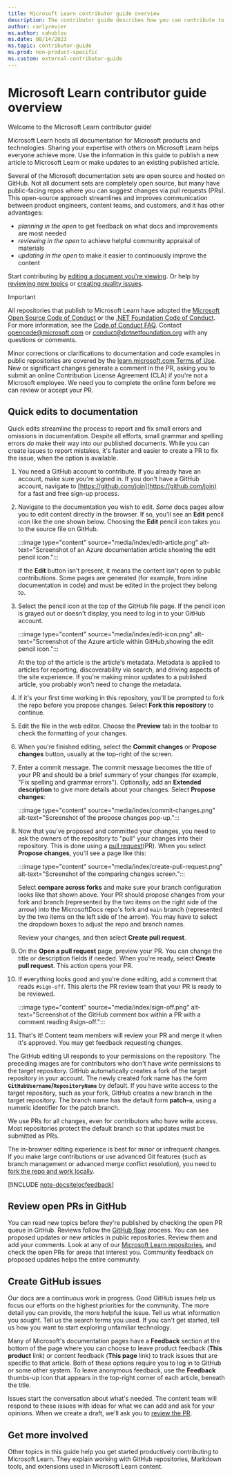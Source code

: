 ```yaml
---
title: Microsoft Learn contributor guide overview
description: The contributor guide describes how you can contribute to technical documentation and other content experiences on Microsoft Learn.
author: carlyrevier
ms.author: cahublou
ms.date: 08/14/2023
ms.topic: contributor-guide
ms.prod: non-product-specific
ms.custom: external-contributor-guide
---
```


# Microsoft Learn contributor guide overview

Welcome to the Microsoft Learn contributor guide!

Microsoft Learn hosts all documentation for Microsoft products and technologies.
Sharing your expertise with others on Microsoft Learn helps everyone achieve more. Use the information in this guide to publish a new article to Microsoft Learn or make updates to an existing published article.

Several of the Microsoft documentation sets are open source and hosted on GitHub. Not all document sets are completely open source, but many have public-facing repos where you can suggest changes via pull requests (PRs). This open-source approach streamlines and improves communication between product engineers, content teams, and customers, and it has other advantages:

- _planning in the open_ to get feedback on what docs and improvements are most needed
- _reviewing in the open_ to achieve helpful community appraisal of materials
- _updating in the open_ to make it easier to continuously improve the content

Start contributing by [editing a document you're viewing](#quick-edits-to-documentation). Or help by [reviewing new topics](#review-open-prs) or [creating quality issues](#create-quality-issues).

> [!IMPORTANT]
> All repositories that publish to Microsoft Learn have adopted the [Microsoft Open Source Code of Conduct](https://opensource.microsoft.com/codeofconduct/) or the [.NET Foundation Code of Conduct](https://dotnetfoundation.org/code-of-conduct). For more information, see the [Code of Conduct FAQ](https://opensource.microsoft.com/codeofconduct/faq/). Contact [opencode@microsoft.com](mailto:opencode@microsoft.com) or [conduct@dotnetfoundation.org](mailto:conduct@dotnetfoundation.org) with any questions or comments.<br>
>
> Minor corrections or clarifications to documentation and code examples in public repositories are covered by the [learn.microsoft.com Terms of Use](/legal/termsofuse). New or significant changes generate a comment in the PR, asking you to submit an online Contribution License Agreement (CLA) if you're not a Microsoft employee. We need you to complete the online form before we can review or accept your PR.

## Quick edits to documentation

Quick edits streamline the process to report and fix small errors and omissions in documentation. Despite all efforts, small grammar and spelling errors _do_ make their way into our published documents. While you can create issues to report mistakes, it's faster and easier to create a PR to fix the issue, when the option is available.

1. You need a GitHub account to contribute. If you already have an account, make sure you're signed in. If you don't have a GitHub account, navigate to [https://github.com/join](https://github.com/join) for a fast and free sign-up process.

1. Navigate to the documentation you wish to edit. _Some_ docs pages allow you to edit content directly in the browser. If so, you'll see an **Edit** pencil icon like the one shown below. Choosing the **Edit** pencil icon takes you to the source file on GitHub.

   :::image type="content" source="media/index/edit-article.png" alt-text="Screenshot of an Azure documentation article showing the edit pencil icon.":::

   If the **Edit** button isn't present, it means the content isn't open to public contributions. Some pages are generated (for example, from inline documentation in code) and must be edited in the project they belong to.

1. Select the pencil icon at the top of the GitHub file page. If the pencil icon is grayed out or doesn't display, you need to log in to your GitHub account.

   :::image type="content" source="media/index/edit-icon.png" alt-text="Screenshot of the Azure article within GitHub,showing the edit pencil icon.":::

    At the top of the article is the article's metadata. Metadata is applied to articles for reporting, discoverability via search, and driving aspects of the site experience. If you're making minor updates to a published article, you probably won't need to change the metadata.

1. If it's your first time working in this repository, you'll be prompted to fork the repo before you propose changes. Select **Fork this repository** to continue.

1. Edit the file in the web editor. Choose the **Preview** tab in the toolbar to check the formatting of your changes.

1. When you're finished editing, select the **Commit changes** or **Propose changes** button, usually at the top-right of the screen.

1. Enter a commit message. The commit message becomes the title of your PR and should be a brief summary of your changes (for example, "Fix spelling and grammar errors"). Optionally, add an **Extended description** to give more details about your changes. Select **Propose changes**:

   :::image type="content" source="media/index/commit-changes.png" alt-text="Screenshot of the propose changes pop-up.":::

1. Now that you've proposed and committed your changes, you need to ask the owners of the repository to "pull" your changes into their repository. This is done using a [pull request](https://docs.github.com/articles/using-pull-requests)(PR). When you select **Propose changes**, you'll see a page like this:

   :::image type="content" source="media/index/create-pull-request.png" alt-text="Screenshot of the comparing changes screen.":::

   Select **compare across forks** and make sure your branch configuration looks like that shown above. Your PR should propose changes from your fork and branch (represented by the two items on the right side of the arrow) into the MicrosoftDocs repo's fork and `main` branch (represented by the two items on the left side of the arrow). You may have to select the dropdown boxes to adjust the repo and branch names.

   Review your changes, and then select **Create pull request**.

1. On the **Open a pull request** page, preview your PR. You can change the title or description fields if needed. When you're ready, select **Create pull request**. This action opens your PR.

1. If everything looks good and you're done editing, add a comment that reads `#sign-off`. This alerts the PR review team that your PR is ready to be reviewed.

    :::image type="content" source="media/index/sign-off.png" alt-text="Screenshot of the GitHub comment box within a PR with a comment reading #sign-off.":::

1. That's it! Content team members will review your PR and merge it when it's approved. You may get feedback requesting changes.

The GitHub editing UI responds to your permissions on the repository. The preceding images are for contributors who don't have write permissions to the target repository. GitHub automatically creates a fork of the target repository in your account. The newly created fork name has the form **`GitHubUsername`/`RepositoryName`** by default. If you have write access to the target repository, such as your fork, GitHub creates a new branch in the target repository. The branch name has the default form **patch-`n`**, using a numeric identifier for the patch branch.

We use PRs for all changes, even for contributors who have write access. Most repositories protect the default branch so that updates must be submitted as PRs.

The in-browser editing experience is best for minor or infrequent changes. If you make large contributions or use advanced Git features (such as branch management or advanced merge conflict resolution), you need to [fork the repo and work locally](how-to-write-workflows-major.md).

[!INCLUDE [note-docsitelocfeedback](../includes/note-docsitelocfeedback.md)]

## Review open PRs in GitHub

You can read new topics before they're published by checking the open PR queue in GitHub. Reviews follow the [GitHub flow](https://guides.github.com/introduction/flow/) process. You can see proposed updates or new articles in public repositories. Review them and add your comments. Look at any of our [Microsoft Learn repositories](https://github.com/orgs/MicrosoftDocs/repositories), and check the open PRs for areas that interest you. Community feedback on proposed updates helps the entire community.

## Create GitHub issues

Our docs are a continuous work in progress. Good GitHub issues help us focus our efforts on the highest priorities for the community. The more detail you can provide, the more helpful the issue. Tell us what information you sought. Tell us the search terms you used. If you can't get started, tell us how you want to start exploring unfamiliar technology.

Many of Microsoft's documentation pages have a **Feedback** section at the bottom of the page where you can choose to leave product feedback (**This product** link) or content feedback (**This page** link) to track issues that are specific to that article. Both of these options require you to log in to GitHub or some other system. To leave anonymous feedback, use the **Feedback** thumbs-up icon that appears in the top-right corner of each article, beneath the title.

Issues start the conversation about what's needed. The content team will respond to these issues with ideas for what we can add and ask for your opinions. When we create a draft, we'll ask you to [review the PR](#review-open-prs).

## Get more involved

Other topics in this guide help you get started productively contributing to Microsoft Learn. They explain working with GitHub repositories, Markdown tools, and extensions used in Microsoft Learn content.
